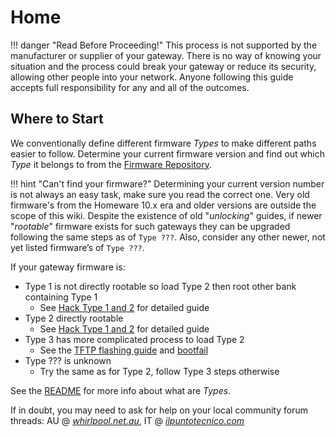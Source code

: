 # Home

!!! danger "Read Before Proceeding!"
    This process is not supported by the manufacturer or supplier of your gateway. There is no way of knowing your situation and the process could break your gateway or reduce its security, allowing other people into your network. Anyone following this guide accepts full responsibility for any and all of the outcomes.

## Where to Start

We conventionally define different firmware *Types* to make different paths easier to follow. Determine your current firmware version and find out which *Type* it belongs to from the [Firmware Repository](Firmware%20Repository/).

!!! hint "Can't find your firmware?"
    Determining your current version number is not always an easy task, make sure you read the correct one. Very old firmware's from the Homeware 10.x era and older versions are outside the scope of this wiki. Despite the existence of old "*unlocking*" guides, if newer "*rootable*" firmware exists for such gateways they can be upgraded following the same steps as of `Type ???`. Also, consider any other newer, not yet listed firmware’s of `Type ???`.

If your gateway firmware is:

- Type 1 is not directly rootable so load Type 2 then root other bank containing Type 1
    - See [Hack Type 1 and 2](Hack%20Type%201&2/) for detailed guide
- Type 2 directly rootable
    - See [Hack Type 1 and 2](Hack%20Type%201&2/) for detailed guide
- Type 3 has more complicated process to load Type 2
    - See the [TFTP flashing guide](Recovery/#boot-p-recovery-mode-tftp-flashing) and [bootfail](Recovery/#bootfail-procedure)
- Type ??? is unknown
    - Try the same as for Type 2, follow Type 3 steps otherwise

See the [README](https://github.com/kevdagoat/hack-technicolor/blob/master/README.md) for more info about what are *Types*.

If in doubt, you may need to ask for help on your local community forum threads: AU @ [*whirlpool.net.au*](https://forums.whirlpool.net.au/thread/9vxxl849), IT @ [*ilpuntotecnico.com*](https://www.ilpuntotecnico.com/forum/index.php/board,9.0.html)
